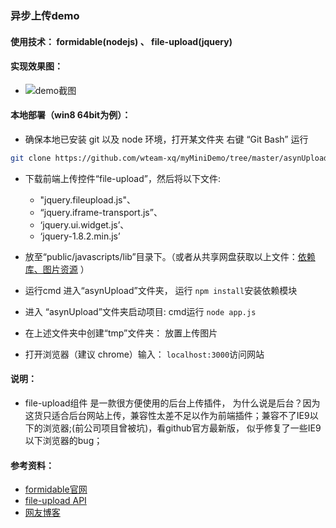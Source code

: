 ### 异步上传demo

#### 使用技术： formidable(nodejs) 、 file-upload(jquery)

#### 实现效果图：
* ![demo截图](http://s1.postimg.org/pegzuko0r/image.jpg)


#### 本地部署（win8 64bit为例）：

* 确保本地已安装 git 以及 node 环境，打开某文件夹 右键 “Git Bash” 运行
```Bash
git clone https://github.com/wteam-xq/myMiniDemo/tree/master/asynUpload
```

* 下载前端上传控件“file-upload”，然后将以下文件:
  * "jquery.fileupload.js"、
  * “jquery.iframe-transport.js”、
  * ‘jquery.ui.widget.js’、
  * ‘jquery-1.8.2.min.js’
* 放至“public/javascripts/lib”目录下。（或者从共享网盘获取以上文件：[依赖库、图片资源](http://pan.baidu.com/s/1kTKeL6Z) ） 

* 运行cmd 进入“asynUpload”文件夹， 运行 `npm install`安装依赖模块
* 进入 “asynUpload”文件夹启动项目: cmd运行 `node app.js` 
* 在上述文件夹中创建“tmp”文件夹： 放置上传图片
* 打开浏览器（建议 chrome）输入： `localhost:3000`访问网站

#### 说明： 
* file-upload组件 是一款很方便使用的后台上传插件， 为什么说是后台？因为这货只适合后台网站上传，兼容性太差不足以作为前端插件；兼容不了IE9以下的浏览器;(前公司项目曾被坑)，看github官方最新版， 似乎修复了一些IE9以下浏览器的bug；

#### 参考资料：
* [formidable官网](https://www.npmjs.com/package/formidable)
* [file-upload API](https://github.com/blueimp/jQuery-File-Upload/wiki/API)
* [网友博客](http://blog.csdn.net/XGGIS/article/details/19970165)
